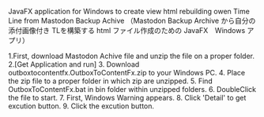 JavaFX application for Windows to create view html rebuilding owen Time Line from Mastodon Backup Achive
（Mastodon Backup Archive から自分の添付画像付き TLを構築する html ファイル作成のための JavaFX　Windows アプリ）

1.First, download Mastodon Achive file and unzip the file on a proper folder.
2.[Get Application and run]
3. Download outboxtocontentfx.OutboxToContentFx.zip to your Windows PC.
4. Place the zip file to a proper folder in which zip are unzipped.
5. Find OutboxToContentFx.bat in bin folder within unzipped folders.
6. DoubleClick the file to start.
7. First, Windows Warning appears.
8. Click 'Detail' to get excution button.
9. Click the excution button.


